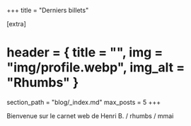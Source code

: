 +++
title = "Derniers billets"

[extra]
# header = { title = "", img = "img/profile.webp", img_alt = "Rhumbs" }
section_path = "blog/_index.md"
max_posts = 5
+++

Bienvenue sur le carnet web de Henri B. / rhumbs / mmai
